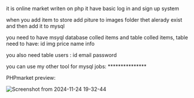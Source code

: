 it is online market writen on php it have basic log in and sign up system

when you add item to store add piture to images folder thet alerady exist and then add it to mysql

you need to have msyql database colled items and table colled items, table need to have: id  img  price  name  info

you also need table users : id email password

you can use my other tool for mysql jobs: ***************

PHPmarket preview: 

![Screenshot from 2024-11-24 19-32-44](https://github.com/user-attachments/assets/b0781335-2c93-4ed3-a9c5-ad73f9a4db29)
